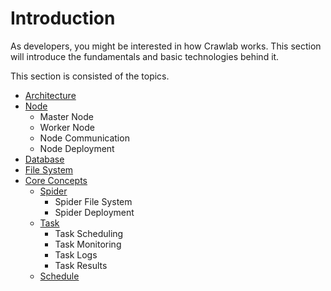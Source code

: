 # Introduction

As developers, you might be interested in how Crawlab works. This section will introduce the fundamentals and basic
technologies behind it.

This section is consisted of the topics.

- [Architecture](./architecture)
- [Node](./node)
  - Master Node
  - Worker Node
  - Node Communication
  - Node Deployment
- [Database](./database)
- [File System](./filesystem)
- [Core Concepts](./core-modules)
  - [Spider](./core-modules/spider)
    - Spider File System
    - Spider Deployment
  - [Task](./core-modules/task)
    - Task Scheduling
    - Task Monitoring
    - Task Logs
    - Task Results
  - [Schedule](./core-modules/schedule)
